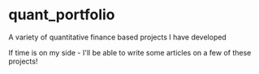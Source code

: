 # quant_portfolio
A variety of quantitative finance based projects I have developed

If time is on my side - I'll be able to write some articles on a few of these projects!

